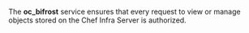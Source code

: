 The **oc_bifrost** service ensures that every request to view or manage
objects stored on the Chef Infra Server is authorized.